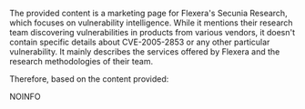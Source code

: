 The provided content is a marketing page for Flexera's Secunia Research, which focuses on vulnerability intelligence. While it mentions their research team discovering vulnerabilities in products from various vendors, it doesn't contain specific details about CVE-2005-2853 or any other particular vulnerability. It mainly describes the services offered by Flexera and the research methodologies of their team.

Therefore, based on the content provided:

NOINFO